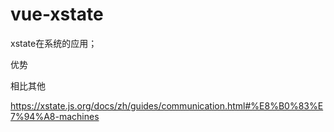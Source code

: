 # vue-xstate

xstate在系统的应用；

优势

相比其他

https://xstate.js.org/docs/zh/guides/communication.html#%E8%B0%83%E7%94%A8-machines
